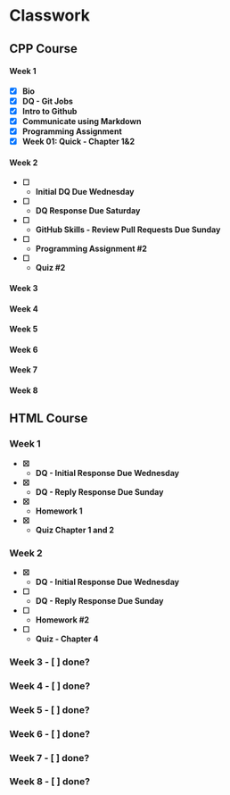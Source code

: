 # Classwork                                                            
<b>

## CPP Course

<b>
 
#### Week 1 
- [x] Bio
- [x] DQ - Git Jobs
- [x] Intro to Github
- [x] Communicate using Markdown
- [x] Programming Assignment
- [x] Week 01: Quick - Chapter 1&2

#### Week 2
- [ ] - Initial DQ Due Wednesday
- [ ] - DQ Response Due Saturday
- [ ] - GitHub Skills - Review Pull Requests Due Sunday
- [ ] - Programming Assignment #2
- [ ] - Quiz #2

#### Week 3

#### Week 4

#### Week 5

#### Week 6

#### Week 7

#### Week 8




<b>

## HTML Course

<b>
  
### Week 1
  - [x] - DQ - Initial Response Due Wednesday
  - [x] - DQ - Reply Response Due Sunday
  - [x] - Homework 1
  - [x] - Quiz Chapter 1 and 2

### Week 2
  - [x] - DQ - Initial Response Due Wednesday
  - [ ] - DQ - Reply Response Due Sunday
  - [ ] - Homework #2
  - [ ] - Quiz - Chapter 4

### Week 3 - [ ] done?


### Week 4 - [ ] done?


### Week 5 - [ ] done?


### Week 6 - [ ] done?


### Week 7 - [ ] done?


### Week 8 - [ ] done?




